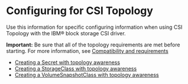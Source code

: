 # Configuring for CSI Topology

Use this information for specific configuring information when using CSI Topology with the IBM® block storage CSI driver.

**Important:** Be sure that all of the topology requirements are met before starting. For more information, see [Compatibility and requirements](\installation\csi_ug_requirements.md)

- [Creating a Secret with topology awareness](csi_ug_config_create_secret_topology.md)
- [Creating a StorageClass with topology awareness](csi_ug_config_create_storageclasses_topology.md)
- [Creating a VolumeSnapshotClass with topology awareness](csi_ug_config_create_vol_snapshotclass_topology.md)

